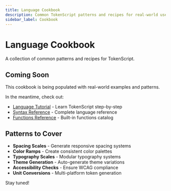 ```yaml
---
title: Language Cookbook
description: Common TokenScript patterns and recipes for real-world use cases.
sidebar_label: Cookbook
---
```


# Language Cookbook

A collection of common patterns and recipes for TokenScript.

## Coming Soon

This cookbook is being populated with real-world examples and patterns.

In the meantime, check out:
- [Language Tutorial](./tutorial) - Learn TokenScript step-by-step
- [Syntax Reference](./syntax) - Complete language reference
- [Functions Reference](./functions) - Built-in functions catalog

## Patterns to Cover

- **Spacing Scales** - Generate responsive spacing systems
- **Color Ramps** - Create consistent color palettes
- **Typography Scales** - Modular typography systems
- **Theme Generation** - Auto-generate theme variations
- **Accessibility Checks** - Ensure WCAG compliance
- **Unit Conversions** - Multi-platform token generation

Stay tuned!

